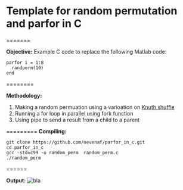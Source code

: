 # Template for random permutation and parfor in C
=======

**Objective:** Example C code to replace the following Matlab code:
~~~
parfor i = 1:8
  randperm(10)
end
~~~

========

**Methodology:**
1. Making a random permuation using a varioation on [Knuth shuffle](https://en.wikipedia.org/wiki/Random_permutation)
2. Running a for loop in parallel using fork function
3. Using pipe to send a result from a child to a parent

=========
**Compiling:**

~~~
git clone https://github.com/nevenaf/parfor_in_c.git
cd parfor_in_c
gcc -std=c99 -o random_perm  random_perm.c
./random_perm
~~~

======

**Output:**
![bla](https://github.com/nevenaf/parfor_in_c/screenshot_output.png)
